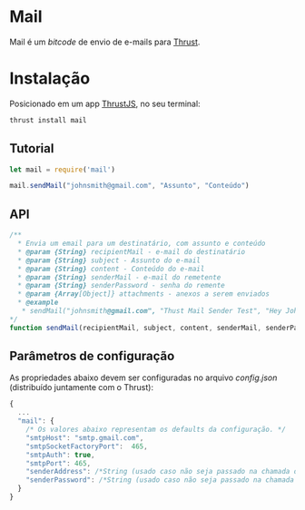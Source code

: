 Mail
===============

Mail é um *bitcode* de envio de e-mails para [Thrust](https://gitlab.com/thrustjs/thrust-seed).

# Instalação

Posicionado em um app [ThrustJS](https://github.com/thrustjs/thrust), no seu terminal:

```bash
thrust install mail
```

## Tutorial
```javascript
let mail = require('mail')

mail.sendMail("johnsmith@gmail.com", "Assunto", "Conteúdo")
```

## API

```javascript
/**
  * Envia um email para um destinatário, com assunto e conteúdo
  * @param {String} recipientMail - e-mail do destinatário
  * @param {String} subject - Assunto do e-mail
  * @param {String} content - Conteúdo do e-mail
  * @param {String} senderMail - e-mail do remetente
  * @param {String} senderPassword - senha do remente
  * @param {Array[Object]} attachments - anexos a serem enviados
  * @example
   * sendMail("johnsmith@gmail.com", "Thust Mail Sender Test", "Hey John, how're u?", undefined, undefined, [{bytes: byte[], contentType: 'application/pdf', fileName: 'relatorio.pdf'}])
*/
function sendMail(recipientMail, subject, content, senderMail, senderPassword, attachments)
```

## Parâmetros de configuração
As propriedades abaixo devem ser configuradas no arquivo *config.json* (distribuído juntamente com o Thrust):

``` javascript
{
  ...
  "mail": {
    /* Os valores abaixo representam os defaults da configuração. */
    "smtpHost": "smtp.gmail.com",
    "smtpSocketFactoryPort":  465,
    "smtpAuth": true,
    "smtpPort": 465,
    "senderAddress": /*String (usado caso não seja passado na chamada do sendMail)*/,
    "senderPassword": /*String (usado caso não seja passado na chamada do sendMail)*/
  }
}
```
